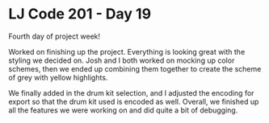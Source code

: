 # LJ Code 201 - Day 19   
Fourth day of project week!  

Worked on finishing up the project. Everything is looking great with the styling we decided on. Josh and I both worked on mocking up color schemes, then we ended up combining them together to create the scheme of grey with yellow highlights.  

We finally added in the drum kit selection, and I adjusted the encoding for export so that the drum kit used is encoded as well. Overall, we finished up all the features we were working on and did quite a bit of debugging.  

